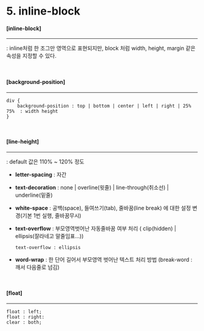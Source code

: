 # 5. inline-block

#### [inline-block]

----

: inline처럼 한 조그만  영역으로 표현되지만, block 처럼 width, height, margin 같은 속성을 지정할 수 있다.

<br>

#### [background-position]

-----

```
div {
	background-position : top | bottom | center | left | right | 25% 75%  : width height
}
```

<br>

#### [line-height]

---

: default 값은 110% ~ 120% 정도

- **letter-spacing** : 자간 

- **text-decoration** : none | overline(윗줄) | line-through(취소선) | underline(밑줄)

- **white-space** : 공백(space), 들여쓰기(tab), 줄바꿈(line break) 에 대한 설정 변경(기본 1번 실행, 줄바꿈무시)

- **text-overflow** : 부모영역벗어난 자동줄바꿈 여부 처리 ( clip(hidden) | ellipsis(잘라네고 말줄임표...))

  ```
  text-overflow : ellipsis
  ```

- **word-wrap** : 한 단어 길어서 부모영역 벗어난 텍스트 처리 방법 (break-word : 깨서 다음줄로 넘김)

<br>

#### [float]

---

```
float : left;
float : right:
clear : both;
```

